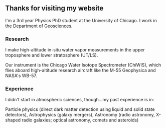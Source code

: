 ## Thanks for visiting my website

I'm a 3rd year Physics PhD student at the University of Chicago. I work in the Department of Geosciences. 

### Research

I make high-altitude in-situ water vapor measurements in the upper troposphere and lower stratosphere (UT/LS).

Our instrument is the Chicago Water Isotope Spectrometer (ChiWIS), which flies aboard high-altitude research aircraft like the M-55 Geophysica and NASA's WB-57.

### Experience
I didn't start in atmospheric sciences, though...my past experience is in:

 Particle physics (direct dark matter detection using liquid and solid state detectors), Astrophysics (galaxy mergers), Astronomy (radio astronomy, X-shaped radio galaxies; optical astronomy, comets and asteroids)
